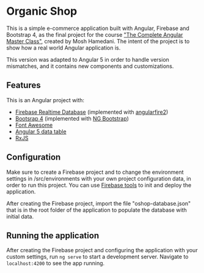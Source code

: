 # Organic Shop

This is a simple e-commerce application built with Angular, Firebase and Bootstrap 4, as the final project for the course ["The Complete Angular Master Class"](https://codewithmosh.teachable.com/p/angular-master-class/), created by Mosh Hamedani. The intent of the project is to show how a real world Angular application is.

This version was adapted to Angular 5 in order to handle version mismatches, and it contains new components and customizations.

## Features

This is an Angular project with:

- [Firebase Realtime Database](https://firebase.google.com/products/database/) (implemented with [angularfire2](https://github.com/angular/angularfire2))
- [Bootsrap 4](https://getbootstrap.com/) (implemented with [NG Bootstrap](https://ng-bootstrap.github.io/))
- [Font Awesome](https://fontawesome.com/)
- [Angular 5 data table](https://github.com/ggmod/angular-5-data-table)
- [RxJS](http://reactivex.io/)

## Configuration

Make sure to create a Firebase project and to change the environment settings in /src/environments with your own project configuration data, in order to run this project. You can use [Firebase tools](https://github.com/firebase/firebase-tools) to init and deploy the application.

After creating the Firebase project, import the file "oshop-database.json" that is in the root folder of the application to populate the database with initial data.

## Running the application

After creating the Firebase project and configuring the application with your custom settings, run `ng serve` to start a development server. Navigate to `localhost:4200` to see the app running.